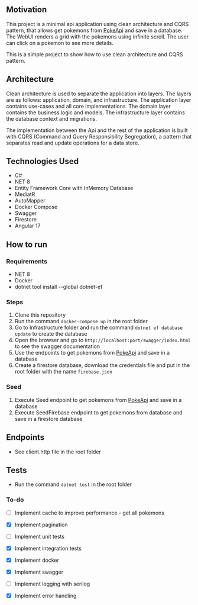 ## Motivation

This project is a minimal api application using clean architecture and CQRS pattern, that allows get pokemons from [PokeApi](https://pokeapi.co/) and save in a database.
The WebUI renders a grid with the pokemons using infinite scroll. The user can click on a pokemon to see more details.

This is a simple project to show how to use clean architecture and CQRS pattern.

## Architecture

Clean architecture is used to separate the application into layers. The layers are as follows: application, domain, and infrastructure. The application layer contains use-cases and all core implementations. The domain layer contains the business logic and
models. The infrastructure layer contains the database context and migrations.

The implementation between the Api and the rest of the application is built with CQRS (Command and Query Responsibility Segregation), a pattern that separates read and update operations for a data store.

## Technologies Used
- C#
- NET 8
- Entity Framework Core with InMemory Database
- MediatR
- AutoMapper
- Docker Compose
- Swagger
- Firestore
- Angular 17

## How to run

### Requirements
- NET 8
- Docker
- dotnet tool install --global dotnet-ef

### Steps
1. Clone this repository
2. Run the command `docker-compose up` in the root folder
3. Go to Infrastructure folder and run the command `dotnet ef database update` to create the database
4. Open the browser and go to `http://localhost:port/swagger/index.html` to see the swagger documentation
5. Use the endpoints to get pokemons from [PokeApi](https://pokeapi.co/) and save in a database
6. Create a firestore database, download the credentials file and put in the root folder with the name `firebase.json`

### Seed
1. Execute Seed endpoint to get pokemons from [PokeApi](https://pokeapi.co/) and save in a database
2. Execute SeedFirebase endpoint to get pokemons from database and save in a firestore database

## Endpoints
- See client.http file in the root folder

## Tests
- Run the command `dotnet test` in the root folder

### To-do
- [ ] Implement cache to improve performance - get all pokemons
- [x] Implement pagination
- [ ] Implement unit tests
- [x] Implement integration tests
- [x] Implement docker
- [x] Implement swagger
- [ ] Implement logging with serilog
- [x] Implement error handling




